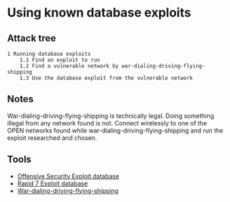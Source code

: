 # Using known database exploits

## Attack tree

```text
1 Running database exploits
    1.1 Find an exploit to run
    1.2 Find a vulnerable network by war-dialing-driving-flying-shipping
    1.3 Use the database exploit from the vulnerable network
```

## Notes

War-dialing-driving-flying-shipping is technically legal. Doing something illegal from any network found is not. 
Connect wirelessly to one of the OPEN networks found while war-dialing-driving-flying-shipping and run the exploit researched and chosen. 

## Tools

* [Offensive Security Exploit database](https://www.exploit-db.com/)
* [Rapid 7 Exploit database](https://www.rapid7.com/db/)
* [War-dialing-driving-flying-shipping](../social-engineering/War-dialing-driving-flying-shipping.md)